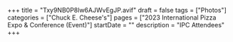 +++
title = "Txy9NB0P8lw6AJWvEgJP.avif"
draft = false
tags = ["Photos"]
categories = ["Chuck E. Cheese's"]
pages = ["2023 International Pizza Expo & Conference (Event)"]
startDate = ""
description = "IPC Attendees"
+++
